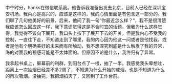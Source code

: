 中午时分，hanks在微信联系我。他告诉我准备出发去北京，目前人已经在深圳宝安机场。我内心是高兴的，应该是这样的，我的心情里面是有包含这一部分的。我们聊了几句他美好的前景，后来，他问了我一句”你最近怎么样？“，我不是很清楚我应该怎么回应这一样，我下意识觉得这是不合时宜的话题，但我为什么这样觉得，我觉得不该向下展开。我口头上按下了展开下去的开关，但是我内心不受我的控制，一直往下走，不知道走到了哪里，我的内心因为他这一问或者是他找我，或者是他有个明确美好的未来而有所触动，我不想深究到底是什么触发了我的异常，海的对面我的预感可能是不太体面的。但原因不论是什么，我终归有了异常。


我拿起书桌上，屏幕前的利群，到阳台点了一根，抽了一半。我感觉我头晕想吐，距离上一次抽烟已经差不多2周了，不知道为什么开始的戒烟，也是不知道为什么的再次吸烟。没抽完，我把烟掐灭了，又回到了工作台前。